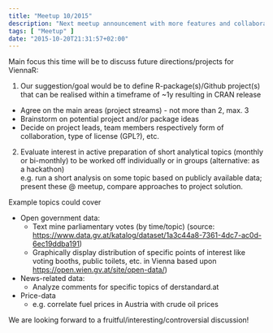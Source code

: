 ```yaml
---
title: "Meetup 10/2015"
description: "Next meetup announcement with more features and collaboration."
tags: [ "Meetup" ]
date: "2015-10-20T21:31:57+02:00"
---
```


Main focus this time will be to discuss future directions/projects for ViennaR:  

1. Our suggestion/goal would be to define R-package(s)/Github project(s) that can be realised within a timeframe of ~1y resulting in CRAN release   
- Agree on the main areas (project streams) - not more than 2, max. 3    
- Brainstorm on potential project and/or package ideas 
- Decide on project leads, team members respectively form of collaboration, type of license (GPL?), etc.       

2. Evaluate interest in active preparation of short analytical topics  (monthly or bi-monthly) to be worked off individually or in groups (alternative: as a hackathon)  
e.g. run a short analysis on some topic based on publicly available data;  present these @ meetup, compare approaches to project solution. 


Example topics could cover

- Open government data: 
	- Text mine parliamentary votes (by time/topic) (source: https://www.data.gv.at/katalog/dataset/1a3c44a8-7361-4dc7-ac0d-6ec19ddba191)  
	- Graphically display distribution of specific points of interest like voting booths, public toilets, etc. in Vienna based upon https://open.wien.gv.at/site/open-data/) 
- News-related data:
	- Analyze comments for specific topics of derstandard.at
- Price-data
	- e.g. correlate fuel prices in Austria with crude oil prices

We are looking forward to a fruitful/interesting/controversial discussion!
